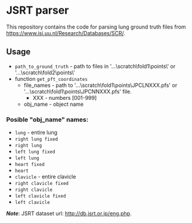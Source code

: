 # JSRT parser
This repository contains the code for parsing lung ground truth files from https://www.isi.uu.nl/Research/Databases/SCR/.

## Usage
* ```path_to_ground_truth``` - path to files in '...\\scratch\\fold1\\points\\' or '...\\scratch\\fold2\\points\\' 
* function ```get_pft_coordinates``` 
    - file_names - path to '...\\scratch\\fold1\\points\\JPCLNXXX.pfs' or '...\\scratch\\fold1\\points\\JPCNNXXX.pfs' file. 
        - XXX - numbers [001-999]
    - obj_name - object name

### Posible "obj_name" names:
* ```lung``` - entire lung
* ```right lung fixed```
* ```right lung```
* ```left lung fixed```
* ```left lung```
* ```heart fixed```
* ```heart```
* ```clavicle``` - entire clavicle
* ```right clavicle fixed```
* ```right clavicle```
* ```left clavicle fixed```
* ```left clavicle```

***Note***: JSRT dataset url: http://db.jsrt.or.jp/eng.php.
